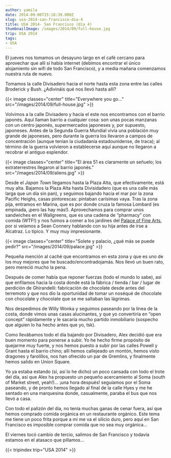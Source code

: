 ```yaml
---
author: yamila
date: 2014-09-06T15:18:39.000Z
slug: usa-2014-san-francisco-dia-4
title: USA 2014- San Francisco (día 4)
thumbnailImage: /images/2014/09/full-house.jpg
trip: USA 2014
tags:
- USA
---
```



El jueves nos tomamos un desayuno largo en el café cercano para aprovechar que allí sí había internet (debimos encontrar el único alojamiento sin wifi de todo San Francisco), y a media mañana comenzamos nuestra ruta de nuevo.

Tomamos la calle Divisadero hacia el norte hasta esta zona entre las calles Broderick y Bush. ¿Adivináis qué nos llevó hasta allí?

{{< image classes="center" title="Everywhere you go..." src="/images/2014/09/full-house.jpg" >}}

Volvimos a la calle Divisadero y hacia el este nos encontramos con el barrio japonés. Aquí llaman barrio a cualquier cosa: son unas pocas manzanas con un centro japonés, supermercados japoneses y, por supuesto, japoneses. Antes de la Segunda Guerra Mundial vivía una población muy grande de japoneses, pero durante la guerra los llevaron a campos de concentración (aunque tenían la ciudadanía estadounidense, de traca); al término de la guerra volvieron a establecerse aquí aunque no llegaron a recobrar el antiguo esplendor.

{{< image classes="center" title="El área 51 es claramente un señuelo; los extraterrestres llegaron al barrio japonés." src="/images/2014/09/aliens.jpg" >}}

Desde el *Japan Town* llegamos hasta la Plaza Alta, que efectivamente, está muy alta. Bajamos la Plaza Alta hasta Divisidadero (que es una calle más larga que un día sin pan), y seguimos bajando hacia el mar por la zona Pacific Heighs, casas pintorescas: pintaban carísimas vaya. Tras la zona pija, entramos en Marina, que es por donde cruza la famosa Lombard (es empinada, ¡pero las hay más!). Aprovechamos para comprar unos sandwiches en el Wallgreens, que es una cadena de “pharmacy” con comida (WTF!) y nos fuimos a comer a los jardines del [Palace of Fine Arts](https://www.google.com/search?q=palace+of+fine+arts&es_sm=93&source=lnms&tbm=isch&sa=X&ei=SyILVJXxLca7igLt2YC4Aw&ved=0CAgQ_AUoAQ), por si veíamos a Sean Connery hablando con su hija antes de irse a Alcatraz. Lo típico. Y muy muy impresionante.

{{< image classes="center" title="Solete y palacio, ¿qué más se puede pedir?" src="/images/2014/09/palace.jpg" >}}

Pequeña mención al caché que encontramos en esta zona y que es uno de los muy mejores que he buscado/encontradojamás. Nos llevó un buen rato, pero mereció mucho la pena.

Después de comer había que reponer fuerzas (todo el mundo lo sabe), así que enfilamos hacia la costa donde está la fábrica / tienda / bar / lugar de perdición de Ghirandelli: fabricación de chocolate desde antes del terremoto y que nos dio la oportunidad de tomar un noséqué de chocolate con chocolate y chocolate que se me saltaban las lágrimas.

Nos despedimos de Willy Wonka y seguimos paseando por la línea de la costa, donde vimos unas casas alucinantes, y que yo convertiría en “open concept” rápidamente y le sacaría mucho partido inmobiliario (sospecho que alguien lo ha hecho antes que yo, tsk).

Como llevábamos todo el día bajando por Divisadero, Alex decidió que era buen momento para ponerse a subir. Yo he hecho firme propósito de quejarme muy fuerte, y nos hemos puesto a subir por las calles Powell y Grant hasta el barrio chino; allí hemos callejeado un montón, hemos visto dragones y farolillos, nos han ofrecido un par de Gremlins, y finalmente hemos salido en Union Square.

Yo ya estaba estando (sí, así lo he dicho) un poco cansada con todo el trote del día, así que Alex ha propuesto un pequeño acercamiento al Soma (south of Market street, yeah!)… ¡una hora después! seguíamos por el Soma paseando, y de pronto hemos llegado al final de la calle Hyes y me he sentado en una marquesina donde, casualmente, paraba el bus que nos llevó a casa.

Con todo el palizón del día, no tenía muchas ganas de cenar fuera, así que hemos comprado comida orgánica en un restaurante orgánico. Este tema me tiene un poco frita porque a mí me va el silicio duro, pero aquí en San Francisco es imposible comprar comida que no sea muy orgánica…

El viernes tocó cambio de tercio, salimos de San Francisco y todavía estamos en el atasaco que pillamos...

{{< tripindex trip="USA 2014" >}}
